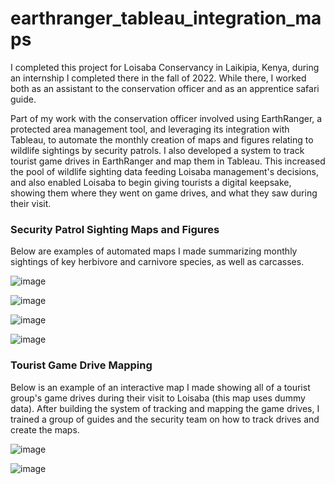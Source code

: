 # earthranger_tableau_integration_maps

I completed this project for Loisaba Conservancy in Laikipia, Kenya, during an internship I completed there in the fall of 2022. While there, I worked both as an assistant to the conservation officer and as an apprentice safari guide.

Part of my work with the conservation officer involved using EarthRanger, a protected area management tool, and leveraging its integration with Tableau, to automate the monthly creation of maps and figures relating to wildlife sightings by security patrols. I also developed a system to track tourist game drives in EarthRanger and map them in Tableau. This increased the pool of wildlife sighting data feeding Loisaba management's decisions, and also enabled Loisaba to begin giving tourists a digital keepsake, showing them where they went on game drives, and what they saw during their visit.


### Security Patrol Sighting Maps and Figures

Below are examples of automated maps I made summarizing monthly sightings of key herbivore and carnivore species, as well as carcasses.

![image](https://github.com/TeodoroTopa/earthranger_tableau_integration_maps/assets/27015256/04d93114-059d-4b44-b42f-fc88c5577aac)


![image](https://github.com/TeodoroTopa/earthranger_tableau_integration_maps/assets/27015256/a5498ab9-08b2-46a6-9f7d-391fb7139545)


![image](https://github.com/TeodoroTopa/earthranger_tableau_integration_maps/assets/27015256/ece54cc0-35f3-4ebc-9a13-d6ef1e8ee60d)


![image](https://github.com/TeodoroTopa/earthranger_tableau_integration_maps/assets/27015256/2d40eeb7-4081-4700-a95d-d8ee8c62625c)


### Tourist Game Drive Mapping

Below is an example of an interactive map I made showing all of a tourist group's game drives during their visit to Loisaba (this map uses dummy data). After building the system of tracking and mapping the game drives, I trained a group of guides and the security team on how to track drives and create the maps.

![image](https://github.com/TeodoroTopa/earthranger_tableau_integration_maps/assets/27015256/24455644-797a-49f9-9843-13cebf30e190)


![image](https://github.com/TeodoroTopa/earthranger_tableau_integration_maps/assets/27015256/b41ce366-02fe-452c-9f97-ce785170aad4)
